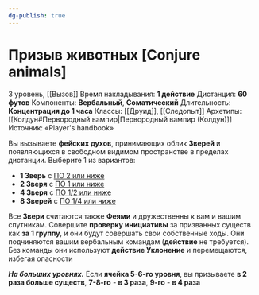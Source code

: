 ```yaml
---
dg-publish: true
---
```

# Призыв животных [Conjure animals]
3 уровень, [[Вызов]]
Время накладывания: **1 действие**
Дистанция: **60 футов**
Компоненты: **Вербальный**, **Соматический**
Длительность: **Концентрация до 1 часа**
Классы: [[Друид]], [[Следопыт]]
Архетипы: [[Колдун#Первородный вампир|Первородный вампир (Колдун)]]
Источник: «Player's handbook»

Вы вызываете **фейских духов**, принимающих облик **Зверей** и появляющихся в свободном видимом пространстве в пределах дистанции. Выберите 1 из вариантов:
- **1 Зверь** с [ПО 2 или ниже](https://dnd.su/bestiary/?search=&type=22&danger=10%7C11%7C12%7C13%7C14%7C15)
- **2 Зверя** с [ПО 1 или ниже](https://dnd.su/bestiary/?search=&type=22&danger=10%7C11%7C12%7C13%7C14)
- **4 Зверя** с [ПО 1/2 или ниже](https://dnd.su/bestiary/?search=&type=22&danger=10%7C11%7C12%7C13)
- **8 Зверей** с [ПО 1/4 или ниже](https://dnd.su/bestiary/?search=&type=22&danger=10%7C11%7C12)

Все **Звери** считаются также **Феями** и дружественны к вам и вашим спутникам. Совершите **проверку инициативы** за призванных существ как **за 1 группу**, и они будут совершать свои собственные ходы. Они подчиняются вашим вербальным командам (**действие** не требуется). Без команды они используют **действие Уклонение** и перемещаются, избегая опасности

**_На больших уровнях._** Если **ячейка 5-6-го уровня**, вы призываете **в 2 раза больше существ**, **7-8-го** - **в 3 раза**, **9-го** - **в 4 раза**